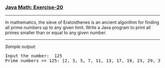### [Java Math: Exercise-20](https://www.w3resource.com/java-exercises/math/java-math-exercise-20.php)

***
In mathematics, the sieve of Eratosthenes is an ancient algorithm for finding all prime numbers up to any given limit.
Write a Java program to print all primes smaller than or equal to any given number.

***
_Sample output:_
<pre class="output">
Input the number:  125
Prime numbers <= 125: [2, 3, 5, 7, 11, 13, 17, 19, 23, 29, 31, 37, 41, 43, 47, 53, 59, 61, 67, 71, 73, 79, 83, 89, 97, 101, 103, 107, 109, 113] 
</pre>